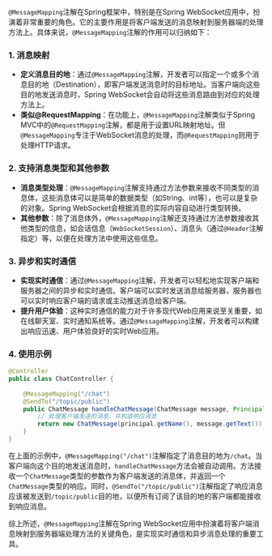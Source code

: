 `@MessageMapping`注解在Spring框架中，特别是在Spring WebSocket应用中，扮演着非常重要的角色。它的主要作用是将客户端发送的消息映射到服务器端的处理方法上。具体来说，`@MessageMapping`注解的作用可以归纳如下：

### 1. 消息映射

- **定义消息目的地**：通过`@MessageMapping`注解，开发者可以指定一个或多个消息目的地（Destination），即客户端发送消息时的目标地址。当客户端向这些目的地发送消息时，Spring WebSocket会自动将这些消息路由到对应的处理方法上。
- **类似@RequestMapping**：在功能上，`@MessageMapping`注解类似于Spring MVC中的`@RequestMapping`注解，都是用于设置URL映射地址。但`@MessageMapping`专注于WebSocket消息的处理，而`@RequestMapping`则用于处理HTTP请求。

### 2. 支持消息类型和其他参数

- **消息类型处理**：`@MessageMapping`注解支持通过方法参数来接收不同类型的消息体，这些消息体可以是简单的数据类型（如String、int等），也可以是复杂的对象。Spring WebSocket会根据消息的实际内容自动进行类型转换。
- **其他参数**：除了消息体外，`@MessageMapping`注解还支持通过方法参数接收其他类型的信息，如会话信息（`WebSocketSession`）、消息头（通过`@Header`注解指定）等，以便在处理方法中使用这些信息。

### 3. 异步和实时通信

- **实现实时通信**：通过`@MessageMapping`注解，开发者可以轻松地实现客户端和服务器之间的异步和实时通信。客户端可以实时发送消息给服务器，服务器也可以实时响应客户端的请求或主动推送消息给客户端。
- **提升用户体验**：这种实时通信的能力对于许多现代Web应用来说至关重要，如在线聊天室、实时通知系统等。通过`@MessageMapping`注解，开发者可以构建出响应迅速、用户体验良好的实时Web应用。

### 4. 使用示例

```java
@Controller  
public class ChatController {  
  
    @MessageMapping("/chat")  
    @SendTo("/topic/public")  
    public ChatMessage handleChatMessage(ChatMessage message, Principal principal) throws Exception {  
        // 处理客户端发送的消息，并构造响应消息  
        return new ChatMessage(principal.getName(), message.getText());  
    }  
}
```

在上面的示例中，`@MessageMapping("/chat")`注解指定了消息目的地为`/chat`。当客户端向这个目的地发送消息时，`handleChatMessage`方法会被自动调用。方法接收一个`ChatMessage`类型的参数作为客户端发送的消息体，并返回一个`ChatMessage`类型的响应。同时，`@SendTo("/topic/public")`注解指定了响应消息应该被发送到`/topic/public`目的地，以便所有订阅了该目的地的客户端都能接收到响应消息。

综上所述，`@MessageMapping`注解在Spring WebSocket应用中扮演着将客户端消息映射到服务器端处理方法的关键角色，是实现实时通信和异步消息处理的重要工具。